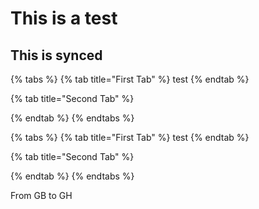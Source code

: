 # This is a test

## This is synced



{% tabs %}
{% tab title="First Tab" %}
test
{% endtab %}

{% tab title="Second Tab" %}

{% endtab %}
{% endtabs %}



{% tabs %}
{% tab title="First Tab" %}
test
{% endtab %}

{% tab title="Second Tab" %}

{% endtab %}
{% endtabs %}



From GB to GH
